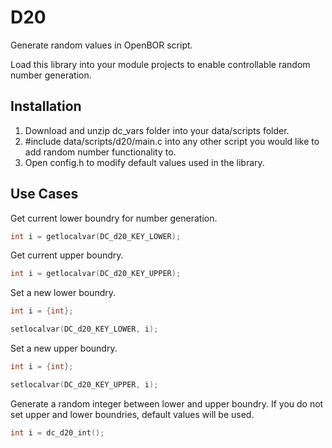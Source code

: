 # D20
Generate random values in OpenBOR script.

Load this library into your module projects to enable controllable random number generation. 

## Installation

1. Download and unzip dc_vars folder into your data/scripts folder.
1. #include data/scripts/d20/main.c into any other script you would like to add random number functionality to.
1. Open config.h to modify default values used in the library.

## Use Cases

Get current lower boundry for number generation.
```c
int i = getlocalvar(DC_d20_KEY_LOWER);
```

Get current upper boundry.
```c
int i = getlocalvar(DC_d20_KEY_UPPER);
```

Set a new lower boundry.
```c
int i = {int};

setlocalvar(DC_d20_KEY_LOWER, i);
```

Set a new upper boundry.
```c
int i = {int};

setlocalvar(DC_d20_KEY_UPPER, i);
```

Generate a random integer between lower and upper boundry. If you do not set upper and lower boundries, default values will be used.
```c
int i = dc_d20_int();
```
